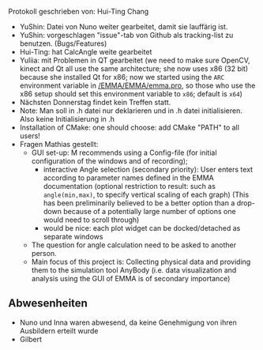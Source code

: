 Protokoll geschrieben von: Hui-Ting Chang 
 
* YuShin: Datei von Nuno weiter gearbeitet, damit sie lauffärig ist.
* YuShin: vorgeschlagen "issue"-tab von Github als tracking-list zu benutzen. (Bugs/Features)
* Hui-Ting: hat CalcAngle weite gearbeitet
* Yuliia: mit Problemen in QT gearbeitet (we need to make sure OpenCV, kinect
  and Qt all use the same architecture; she now uses x86 (32 bit) because she
  installed Qt for x86; now we started using the `ARC` environment variable in
  [/EMMA/EMMA/emma.pro](emma.pro), so those who use the x86 setup should set
  this environment variable to `x86`; default is `x64`)
* Nächsten Donnerstag findet kein Treffen statt.
* Note: Man soll in .h datei nur deklarieren und in .h datei initialisieren. Also keine Initialisierung in .h
* Installation of CMake: one should choose: add CMake "PATH" to all users!
* Fragen Mathias gestellt:
	- GUI set-up: M recommends using a Config-file (for initial configuration of
	  the windows and of recording);
	    - interactive Angle selection (secondary priority): User enters text
	      according to parameter names defined in the EMMA documentation
          (optional restriction to result: such as `angle(min,max)`, to specify
          vertical scaling of each graph) (This has been preliminarily believed
          to be a better option than a drop-down because of a potentially large
          number of options one would need to scroll through)
        - would be nice: each plot widget can be docked/detached as separate
          windows
	- The question for angle calculation need to be asked to another person.
	- Main focus of this project is: Collecting physical data and providing them
	  to the simulation tool AnyBody (i.e. data visualization and analysis using
      the GUI of EMMA is of secondary importance)

	
## Abwesenheiten

* Nuno und Inna waren abwesend, da keine Genehmigung von ihren Ausbildern erteilt wurde
* Gilbert